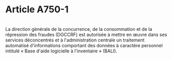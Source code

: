 # Article A750-1

<p><br/>La direction générale de la concurrence, de la consommation et de la répression des fraudes (DGCCRF) est autorisée à mettre en œuvre dans ses services déconcentrés et à l'administration centrale un traitement automatisé d'informations comportant des données à caractère personnel intitulé « Base d'aide logicielle à l'inventaire » (BALI).</p>